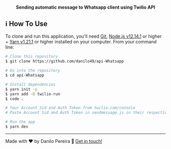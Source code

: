 
<h4 align="center">
  Sending automatic message to Whatsapp client using Twilio API
</h4>

## :information_source: How To Use

To clone and run this application, you'll need [Git](https://git-scm.com), [Node.js v12.14.1][nodejs] or higher + [Yarn v1.21.1][yarn] or higher installed on your computer. From your command line:

```bash
# Clone this repository
$ git clone https://github.com/danilo49/api-Whatsapp

# Go into the repository
$ cd api-Whatsapp

# Install dependencies
$ yarn init -y
$ yarn add -D twilio-run
$ code .

# Your Account Sid and Auth Token from twilio.com/console
# Paste Account Sid and Auth Token in sendmessage.js in their respective variables

# Run the app
$ yarn dev

```
---

Made with ♥ by Danilo Pereira :wave: [Get in touch!](https://www.linkedin.com/in/danilopx/)

[nodejs]: https://nodejs.org/
[yarn]: https://yarnpkg.com/
[vc]: https://code.visualstudio.com/
